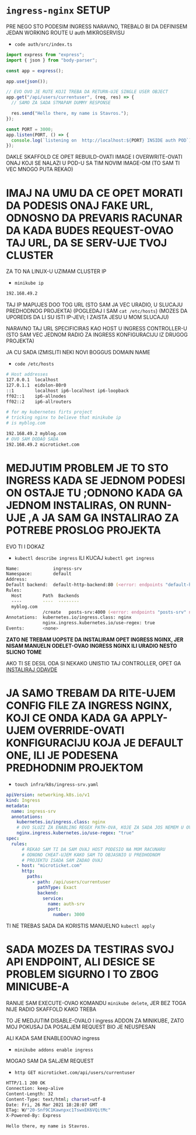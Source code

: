 # `ingress-nginx` SETUP

PRE NEGO STO PODESIM INGRESS NARAVNO, TREBALO BI DA DEFINISEM JEDAN WORKING ROUTE U auth MIKROSERVISU

- `code auth/src/index.ts`

```ts
import express from "express";
import { json } from "body-parser";

const app = express();

app.use(json());

// EVO OVO JE RUTE KOJI TREBA DA RETURN-UJE SINGLE USER OBJECT
app.get("/api/users/currentuser", (req, res) => {
  // SAMO ZA SADA STMAPAM DUMMY RESPONSE

  res.send("Hello there, my name is Stavros.");
});

const PORT = 3000;
app.listen(PORT, () => {
  console.log(`listening on  http://localhost:${PORT} INSIDE auth POD`);
});
```

DAKLE SKAFFOLD CE OPET REBUILD-OVATI IMAGE I OVERWRITE-OVATI ONAJ KOJI SE NALAZI U POD-U SA TIM NOVIM IMAGE-OM (TO SAM TI VEC MNOGO PUTA REKAO)

# IMAJ NA UMU DA CE OPET MORATI DA PODESIS ONAJ FAKE URL, ODNOSNO DA PREVARIS RACUNAR DA KADA BUDES REQUEST-OVAO TAJ URL, DA SE SERV-UJE TVOJ CLUSTER

ZA TO NA LINUX-U UZIMAM CLUSTER IP

- `minikube ip`

```zsh
192.168.49.2
```

TAJ IP MAPUJES DOO TOG URL (STO SAM JA VEC URADIO, U SLUCAJU PREDHODNOG PROJEKTA) (POGLEDAJ I SAM `cat /etc/hosts`) (MOZES DA UPOREDIS DA LI SU ISTI IP-JEVI; I ZAISTA JESU U MOM SLUCAJU)

NARAVNO TAJ URL SPECIFICIRAS KAO HOST U INGRESS CONTROLLER-U (STO SAM VEC JEDNOM RADIO ZA INGRESS KONFIGURACIJU IZ DRUGOG PROJEKTA)

JA CU SADA IZMISLITI NEKI NOVI BOGGUS DOMAIN NAME

- `code /etc/hosts`

```zsh
# Host addresses
127.0.0.1  localhost
127.0.1.1  eidolon-80r0
::1        localhost ip6-localhost ip6-loopback
ff02::1    ip6-allnodes
ff02::2    ip6-allrouters

# for my kubernetes firts project
# tricking nginx to believe that minikube ip
# is myblog.com

192.168.49.2 myblog.com
# OVO SAM DODAO SADA
192.168.49.2 microticket.com
```

# MEDJUTIM PROBLEM JE TO STO INGRESS KADA SE JEDNOM PODESI ON OSTAJE TU ;ODNONO KADA GA JEDNOM INSTALIRAS, ON RUNN-UJE ,A JA SAM GA INSTALIRAO ZA POTREBE PROSLOG PROJEKTA

EVO TI I DOKAZ

- `kubectl describe ingress` ILI KUCAJ `kubectl get ingress`

```zsh
Name:             ingress-srv
Namespace:        default
Address:          
Default backend:  default-http-backend:80 (<error: endpoints "default-http-backend" not found>)
Rules:
  Host        Path  Backends
  ----        ----  --------
  myblog.com  
              /create   posts-srv:4000 (<error: endpoints "posts-srv" not found>)
Annotations:  kubernetes.io/ingress.class: nginx
              nginx.ingress.kubernetes.io/use-regex: true
Events:       <none>


```

**ZATO NE TREBAM UOPSTE DA INSTALIRAM OPET INGRESS NGINX, JER NISAM MANUELN ODELET-OVAO INGRESS NGINX ILI URADIO NESTO SLICNO TOME**

AKO TI SE DESIL ODA SI NEKAKO UNISTIO TAJ CONTROLLER, OPET GA [INSTALIRAJ ODAVDE](https://kubernetes.github.io/ingress-nginx/deploy/)

# JA SAMO TREBAM DA RITE-UJEM CONFIG FILE ZA INGRESS NGINX, KOJI CE ONDA KADA GA APPLY-UJEM OVERRIDE-OVATI KONFIGURACIJU KOJA JE DEFAULT ONE, ILI JE PODESENA PREDHODNIM PROJEKTOM

- `touch infra/k8s/ingress-srv.yaml`

```yaml
apiVersion: networking.k8s.io/v1
kind: Ingress
metadata:
  name: ingress-srv
  annotations:
    kubernetes.io/ingress.class: nginx
    # OVO SLUZI ZA ENABLING REGEX PATH-OVA, KOJE ZA SADA JOS NEMEM U OVOM PROJEKTU
    nginx.ingress.kubernetes.io/use-regex: "true"
spec:
  rules:
      # REKAO SAM TI DA SAM OVAJ HOST PODESIO NA MOM RACUNARU
      # ODNONO CHEAT-UJEM KAKO SAM TO OBJASNIO U PREDHODNOM 
      # PROJEKTU ISADA SAM ZADAO OVAJ
    - host: "microticket.com"
      http:
        paths:
          - path: /api/users/currentuser
            pathType: Exact
            backend:
              service:
                name: auth-srv
                port:
                  number: 3000

```

TI NE TREBAS SADA DA KORISTIS MANUELNO `kubectl apply`

# SADA MOZES DA TESTIRAS SVOJ API ENDPOINT, ALI DESICE SE PROBLEM SIGURNO I TO ZBOG MINICUBE-A

RANIJE SAM EXECUTE-OVAO KOMANDU `minikube delete`, JER BEZ TOGA NIJE RADIO SKAFFOLD KAKO TREBA

TO JE MEDJUTIM DISABLE-OVALO I ingress ADDON ZA MINIKUBE, ZATO MOJ POKUSAJ DA POSALJEM REQUEST BIO JE NEUSPESAN

ALI KADA SAM ENABLE0OVAO ingress

- `minikube addons enable ingress`

MOGAO SAM DA SALJEM REQUEST

- `http GET microticket.com/api/users/currentuser`

```zsh
HTTP/1.1 200 OK
Connection: keep-alive
Content-Length: 32
Content-Type: text/html; charset=utf-8
Date: Fri, 26 Mar 2021 18:28:07 GMT
ETag: W/"20-Snf9C1Kawnpxc1TswxEK6VQitMc"
X-Powered-By: Express

Hello there, my name is Stavros.
```
